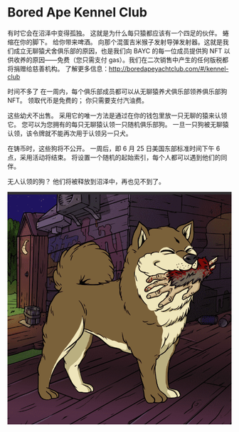 # Bored Ape Kennel Club

有时它会在沼泽中变得孤独。 这就是为什么每只猿都应该有一个四足的伙伴。 蜷缩在你的脚下。 给你带来啤酒。 向那个混蛋吉米猴子发射导弹发射器。这就是我们成立无聊猿犬舍俱乐部的原因，也是我们向 BAYC 的每一位成员提供狗 NFT 以供收养的原因——免费（您只需支付 gas）。我们在二次销售中产生的任何版税都将捐赠给慈善机构。 了解更多信息：http://boredapeyachtclub.com/#/kennel-club

时间不多了
在一周内，每个俱乐部成员都可以从无聊猿养犬俱乐部领养俱乐部狗 NFT。 领取代币是免费的； 你只需要支付汽油费。

这些幼犬不出售。 采用它的唯一方法是通过在你的钱包里放一只无聊的猿来认领它。 您可以为您拥有的每只无聊猿认领一只随机俱乐部狗。 一旦一只狗被无聊猿认领，该令牌就不能再次用于认领另一只犬。

在铸币时，这些狗将不公开。 一周后，即 6 月 25 日美国东部标准时间下午 6 点，采用活动将结束。 将设置一个随机的起始索引，每个人都可以遇到他们的同伴。

无人认领的狗？ 他们将被释放到沼泽中，再也见不到了。

![NFT](微信截图_20220902114247.png)


